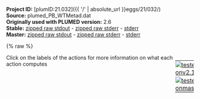 **Project ID:** [plumID:21.032]({{ '/' | absolute_url }}eggs/21/032/)  
**Source:** plumed_PB_WTMetad.dat  
**Originally used with PLUMED version:** 2.6  
**Stable:** [zipped raw stdout](plumed_PB_WTMetad.dat.plumed.stdout.txt.zip) - [zipped raw stderr](plumed_PB_WTMetad.dat.plumed.stderr.txt.zip) - [stderr](plumed_PB_WTMetad.dat.plumed.stderr)  
**Master:** [zipped raw stdout](plumed_PB_WTMetad.dat.plumed_master.stdout.txt.zip) - [zipped raw stderr](plumed_PB_WTMetad.dat.plumed_master.stderr.txt.zip) - [stderr](plumed_PB_WTMetad.dat.plumed_master.stderr)  

{% raw %}
<div style="width: 100%; float:left">
<div style="width: 90%; float:left" id="value_details_data/plumed_PB_WTMetad.dat"> Click on the labels of the actions for more information on what each action computes </div>
<div style="width: 10%; float:left"><table><tr><td style="padding:1px"><a href="plumed_PB_WTMetad.dat.plumed.stderr"><img src="https://img.shields.io/badge/v2.10-passing-green.svg" alt="tested onv2.10" /></a></td></tr><tr><td style="padding:1px"><a href="plumed_PB_WTMetad.dat.plumed_master.stderr"><img src="https://img.shields.io/badge/master-passing-green.svg" alt="tested onmaster" /></a></td></tr></table></div></div>
<pre style="width=97%;">
<span class="plumedtooltip" style="color:green">UNITS<span class="right">This command sets the internal units for the code. <a href="https://www.plumed.org/doc-master/user-doc/html/_u_n_i_t_s.html" style="color:green">More details</a><i></i></span></span> <span class="plumedtooltip">LENGTH<span class="right">the units of lengths<i></i></span></span>=A <span class="plumedtooltip">ENERGY<span class="right">the units of energy<i></i></span></span>=kcal/mol 
<span style="display:none;" id="data/plumed_PB_WTMetad.dat">The UNITS action with label <b></b> calculates something</span><span class="plumedtooltip" style="color:green">WHOLEMOLECULES<span class="right">This action is used to rebuild molecules that can become split by the periodic boundary conditions. <a href="https://www.plumed.org/doc-master/user-doc/html/_w_h_o_l_e_m_o_l_e_c_u_l_e_s.html" style="color:green">More details</a><i></i></span></span> <span class="plumedtooltip">ENTITY0<span class="right">the atoms that make up a molecule that you wish to align<i></i></span></span>=1-774 <span class="plumedtooltip">STRIDE<span class="right"> the frequency with which molecules are reassembled<i></i></span></span>=1


<span class="plumedtooltip" style="color:green">GROUP<span class="right">Define a group of atoms so that a particular list of atoms can be referenced with a single label in definitions of CVs or virtual atoms. <a href="https://www.plumed.org/doc-master/user-doc/html/_g_r_o_u_p.html" style="color:green">More details</a><i></i></span></span> <span class="plumedtooltip">ATOMS<span class="right">the numerical indexes for the set of atoms in the group<i></i></span></span>=67,88,243,292 <span class="plumedtooltip">LABEL<span class="right">a label for the action so that its output can be referenced in the input to other actions<i></i></span></span>=<b name="data/plumed_PB_WTMetad.datcomCysZn69" onclick='showPath("data/plumed_PB_WTMetad.dat","data/plumed_PB_WTMetad.datcomCysZn69","data/plumed_PB_WTMetad.datcomCysZn69","violet")'>comCysZn69</b><span style="display:none;" id="data/plumed_PB_WTMetad.datcomCysZn69">The GROUP action with label <b>comCysZn69</b> calculates the following quantities:<table  align="center" frame="void" width="95%" cellpadding="5%"><tr><td width="5%"><b> Quantity </b>  </td><td width="5%"><b> Type </b>  </td><td><b> Description </b> </td></tr><tr><td width="5%">comCysZn69</td><td width="5%"><font color="violet">atoms</font></td><td>indices of atoms specified in GROUP</td></tr></table></span>
<br/><span class="plumedtooltip" style="color:green">GROUP<span class="right">Define a group of atoms so that a particular list of atoms can be referenced with a single label in definitions of CVs or virtual atoms. <a href="https://www.plumed.org/doc-master/user-doc/html/_g_r_o_u_p.html" style="color:green">More details</a><i></i></span></span> <span class="plumedtooltip">ATOMS<span class="right">the numerical indexes for the set of atoms in the group<i></i></span></span>=152,88,324,173 <span class="plumedtooltip">LABEL<span class="right">a label for the action so that its output can be referenced in the input to other actions<i></i></span></span>=<b name="data/plumed_PB_WTMetad.datcomCysZn68" onclick='showPath("data/plumed_PB_WTMetad.dat","data/plumed_PB_WTMetad.datcomCysZn68","data/plumed_PB_WTMetad.datcomCysZn68","violet")'>comCysZn68</b><span style="display:none;" id="data/plumed_PB_WTMetad.datcomCysZn68">The GROUP action with label <b>comCysZn68</b> calculates the following quantities:<table  align="center" frame="void" width="95%" cellpadding="5%"><tr><td width="5%"><b> Quantity </b>  </td><td width="5%"><b> Type </b>  </td><td><b> Description </b> </td></tr><tr><td width="5%">comCysZn68</td><td width="5%"><font color="violet">atoms</font></td><td>indices of atoms specified in GROUP</td></tr></table></span>
<span class="plumedtooltip" style="color:green">GROUP<span class="right">Define a group of atoms so that a particular list of atoms can be referenced with a single label in definitions of CVs or virtual atoms. <a href="https://www.plumed.org/doc-master/user-doc/html/_g_r_o_u_p.html" style="color:green">More details</a><i></i></span></span> <span class="plumedtooltip">ATOMS<span class="right">the numerical indexes for the set of atoms in the group<i></i></span></span>=211,292,359,173 <span class="plumedtooltip">LABEL<span class="right">a label for the action so that its output can be referenced in the input to other actions<i></i></span></span>=<b name="data/plumed_PB_WTMetad.datcomCysZn67" onclick='showPath("data/plumed_PB_WTMetad.dat","data/plumed_PB_WTMetad.datcomCysZn67","data/plumed_PB_WTMetad.datcomCysZn67","violet")'>comCysZn67</b><span style="display:none;" id="data/plumed_PB_WTMetad.datcomCysZn67">The GROUP action with label <b>comCysZn67</b> calculates the following quantities:<table  align="center" frame="void" width="95%" cellpadding="5%"><tr><td width="5%"><b> Quantity </b>  </td><td width="5%"><b> Type </b>  </td><td><b> Description </b> </td></tr><tr><td width="5%">comCysZn67</td><td width="5%"><font color="violet">atoms</font></td><td>indices of atoms specified in GROUP</td></tr></table></span>
<span class="plumedtooltip" style="color:green">GROUP<span class="right">Define a group of atoms so that a particular list of atoms can be referenced with a single label in definitions of CVs or virtual atoms. <a href="https://www.plumed.org/doc-master/user-doc/html/_g_r_o_u_p.html" style="color:green">More details</a><i></i></span></span> <span class="plumedtooltip">ATOMS<span class="right">the numerical indexes for the set of atoms in the group<i></i></span></span>=465,455,628,434 <span class="plumedtooltip">LABEL<span class="right">a label for the action so that its output can be referenced in the input to other actions<i></i></span></span>=<b name="data/plumed_PB_WTMetad.datcomCysZn66" onclick='showPath("data/plumed_PB_WTMetad.dat","data/plumed_PB_WTMetad.datcomCysZn66","data/plumed_PB_WTMetad.datcomCysZn66","violet")'>comCysZn66</b><span style="display:none;" id="data/plumed_PB_WTMetad.datcomCysZn66">The GROUP action with label <b>comCysZn66</b> calculates the following quantities:<table  align="center" frame="void" width="95%" cellpadding="5%"><tr><td width="5%"><b> Quantity </b>  </td><td width="5%"><b> Type </b>  </td><td><b> Description </b> </td></tr><tr><td width="5%">comCysZn66</td><td width="5%"><font color="violet">atoms</font></td><td>indices of atoms specified in GROUP</td></tr></table></span>
<span class="plumedtooltip" style="color:green">GROUP<span class="right">Define a group of atoms so that a particular list of atoms can be referenced with a single label in definitions of CVs or virtual atoms. <a href="https://www.plumed.org/doc-master/user-doc/html/_g_r_o_u_p.html" style="color:green">More details</a><i></i></span></span> <span class="plumedtooltip">ATOMS<span class="right">the numerical indexes for the set of atoms in the group<i></i></span></span>=512,554,465,761 <span class="plumedtooltip">LABEL<span class="right">a label for the action so that its output can be referenced in the input to other actions<i></i></span></span>=<b name="data/plumed_PB_WTMetad.datcomCysZn65" onclick='showPath("data/plumed_PB_WTMetad.dat","data/plumed_PB_WTMetad.datcomCysZn65","data/plumed_PB_WTMetad.datcomCysZn65","violet")'>comCysZn65</b><span style="display:none;" id="data/plumed_PB_WTMetad.datcomCysZn65">The GROUP action with label <b>comCysZn65</b> calculates the following quantities:<table  align="center" frame="void" width="95%" cellpadding="5%"><tr><td width="5%"><b> Quantity </b>  </td><td width="5%"><b> Type </b>  </td><td><b> Description </b> </td></tr><tr><td width="5%">comCysZn65</td><td width="5%"><font color="violet">atoms</font></td><td>indices of atoms specified in GROUP</td></tr></table></span>
<span class="plumedtooltip" style="color:green">GROUP<span class="right">Define a group of atoms so that a particular list of atoms can be referenced with a single label in definitions of CVs or virtual atoms. <a href="https://www.plumed.org/doc-master/user-doc/html/_g_r_o_u_p.html" style="color:green">More details</a><i></i></span></span> <span class="plumedtooltip">ATOMS<span class="right">the numerical indexes for the set of atoms in the group<i></i></span></span>=599,424,434,554 <span class="plumedtooltip">LABEL<span class="right">a label for the action so that its output can be referenced in the input to other actions<i></i></span></span>=<b name="data/plumed_PB_WTMetad.datcomCysZn64" onclick='showPath("data/plumed_PB_WTMetad.dat","data/plumed_PB_WTMetad.datcomCysZn64","data/plumed_PB_WTMetad.datcomCysZn64","violet")'>comCysZn64</b><span style="display:none;" id="data/plumed_PB_WTMetad.datcomCysZn64">The GROUP action with label <b>comCysZn64</b> calculates the following quantities:<table  align="center" frame="void" width="95%" cellpadding="5%"><tr><td width="5%"><b> Quantity </b>  </td><td width="5%"><b> Type </b>  </td><td><b> Description </b> </td></tr><tr><td width="5%">comCysZn64</td><td width="5%"><font color="violet">atoms</font></td><td>indices of atoms specified in GROUP</td></tr></table></span>
<span class="plumedtooltip" style="color:green">GROUP<span class="right">Define a group of atoms so that a particular list of atoms can be referenced with a single label in definitions of CVs or virtual atoms. <a href="https://www.plumed.org/doc-master/user-doc/html/_g_r_o_u_p.html" style="color:green">More details</a><i></i></span></span> <span class="plumedtooltip">ATOMS<span class="right">the numerical indexes for the set of atoms in the group<i></i></span></span>=751,761,730,628 <span class="plumedtooltip">LABEL<span class="right">a label for the action so that its output can be referenced in the input to other actions<i></i></span></span>=<b name="data/plumed_PB_WTMetad.datcomCysZn63" onclick='showPath("data/plumed_PB_WTMetad.dat","data/plumed_PB_WTMetad.datcomCysZn63","data/plumed_PB_WTMetad.datcomCysZn63","violet")'>comCysZn63</b><span style="display:none;" id="data/plumed_PB_WTMetad.datcomCysZn63">The GROUP action with label <b>comCysZn63</b> calculates the following quantities:<table  align="center" frame="void" width="95%" cellpadding="5%"><tr><td width="5%"><b> Quantity </b>  </td><td width="5%"><b> Type </b>  </td><td><b> Description </b> </td></tr><tr><td width="5%">comCysZn63</td><td width="5%"><font color="violet">atoms</font></td><td>indices of atoms specified in GROUP</td></tr></table></span>


<br/><span id="data/plumed_PB_WTMetad.datdefzn69_short"><b name="data/plumed_PB_WTMetad.datzn69" onclick='showPath("data/plumed_PB_WTMetad.dat","data/plumed_PB_WTMetad.datzn69","data/plumed_PB_WTMetad.datzn69","black")'>zn69</b><span style="display:none;" id="data/plumed_PB_WTMetad.datzn69">The COORDINATION action with label <b>zn69</b> calculates the following quantities:<table  align="center" frame="void" width="95%" cellpadding="5%"><tr><td width="5%"><b> Quantity </b>  </td><td width="5%"><b> Type </b>  </td><td><b> Description </b> </td></tr><tr><td width="5%">zn69</td><td width="5%"><font color="black">scalar</font></td><td>the value of the coordination</td></tr></table></span>:  <span class="plumedtooltip" style="color:green">COORDINATION<span class="right">Calculate coordination numbers. This action has <a class="toggler" href='javascript:;' onclick='toggleDisplay("data/plumed_PB_WTMetad.datdefzn69");'>hidden defaults</a>. <a href="https://www.plumed.org/doc-master/user-doc/html/_c_o_o_r_d_i_n_a_t_i_o_n.html">More details</a><i></i></span></span> <span class="plumedtooltip">GROUPA<span class="right">First list of atoms<i></i></span></span>=781 <span class="plumedtooltip">GROUPB<span class="right">Second list of atoms (if empty, N*(N-1)/2 pairs in GROUPA are counted)<i></i></span></span>=<b name="data/plumed_PB_WTMetad.datcomCysZn69">comCysZn69</b> <span class="plumedtooltip">R_0<span class="right">The r_0 parameter of the switching function<i></i></span></span>=3.5  <span class="plumedtooltip">NLIST<span class="right"> Use a neighbor list to speed up the calculation<i></i></span></span> <span class="plumedtooltip">NL_CUTOFF<span class="right">The cutoff for the neighbor list<i></i></span></span>=8 <span class="plumedtooltip">NL_STRIDE<span class="right">The frequency with which we are updating the atoms in the neighbor list<i></i></span></span>=100
</span><span id="data/plumed_PB_WTMetad.datdefzn69_long" style="display:none;"><b name="data/plumed_PB_WTMetad.datzn69" onclick='showPath("data/plumed_PB_WTMetad.dat","data/plumed_PB_WTMetad.datzn69","data/plumed_PB_WTMetad.datzn69","black")'>zn69</b>:  <span class="plumedtooltip" style="color:green">COORDINATION<span class="right">Calculate coordination numbers. This action uses the <a class="toggler" href='javascript:;' onclick='toggleDisplay("data/plumed_PB_WTMetad.datdefzn69");'>defaults shown here</a>. <a href="https://www.plumed.org/doc-master/user-doc/html/_c_o_o_r_d_i_n_a_t_i_o_n.html">More details</a><i></i></span></span> <span class="plumedtooltip">GROUPA<span class="right">First list of atoms<i></i></span></span>=781 <span class="plumedtooltip">GROUPB<span class="right">Second list of atoms (if empty, N*(N-1)/2 pairs in GROUPA are counted)<i></i></span></span>=<b name="data/plumed_PB_WTMetad.datcomCysZn69">comCysZn69</b> <span class="plumedtooltip">R_0<span class="right">The r_0 parameter of the switching function<i></i></span></span>=3.5  <span class="plumedtooltip">NLIST<span class="right"> Use a neighbor list to speed up the calculation<i></i></span></span> <span class="plumedtooltip">NL_CUTOFF<span class="right">The cutoff for the neighbor list<i></i></span></span>=8 <span class="plumedtooltip">NL_STRIDE<span class="right">The frequency with which we are updating the atoms in the neighbor list<i></i></span></span>=100  <span class="plumedtooltip">D_0<span class="right"> The d_0 parameter of the switching function<i></i></span></span>=0.0 <span class="plumedtooltip">NN<span class="right"> The n parameter of the switching function <i></i></span></span>=6 <span class="plumedtooltip">MM<span class="right"> The m parameter of the switching function; 0 implies 2*NN<i></i></span></span>=0
</span><span id="data/plumed_PB_WTMetad.datdefzn68_short"><b name="data/plumed_PB_WTMetad.datzn68" onclick='showPath("data/plumed_PB_WTMetad.dat","data/plumed_PB_WTMetad.datzn68","data/plumed_PB_WTMetad.datzn68","black")'>zn68</b><span style="display:none;" id="data/plumed_PB_WTMetad.datzn68">The COORDINATION action with label <b>zn68</b> calculates the following quantities:<table  align="center" frame="void" width="95%" cellpadding="5%"><tr><td width="5%"><b> Quantity </b>  </td><td width="5%"><b> Type </b>  </td><td><b> Description </b> </td></tr><tr><td width="5%">zn68</td><td width="5%"><font color="black">scalar</font></td><td>the value of the coordination</td></tr></table></span>:  <span class="plumedtooltip" style="color:green">COORDINATION<span class="right">Calculate coordination numbers. This action has <a class="toggler" href='javascript:;' onclick='toggleDisplay("data/plumed_PB_WTMetad.datdefzn68");'>hidden defaults</a>. <a href="https://www.plumed.org/doc-master/user-doc/html/_c_o_o_r_d_i_n_a_t_i_o_n.html">More details</a><i></i></span></span> <span class="plumedtooltip">GROUPA<span class="right">First list of atoms<i></i></span></span>=780 <span class="plumedtooltip">GROUPB<span class="right">Second list of atoms (if empty, N*(N-1)/2 pairs in GROUPA are counted)<i></i></span></span>=<b name="data/plumed_PB_WTMetad.datcomCysZn68">comCysZn68</b> <span class="plumedtooltip">R_0<span class="right">The r_0 parameter of the switching function<i></i></span></span>=3.5 <span class="plumedtooltip">NLIST<span class="right"> Use a neighbor list to speed up the calculation<i></i></span></span> <span class="plumedtooltip">NL_CUTOFF<span class="right">The cutoff for the neighbor list<i></i></span></span>=8 <span class="plumedtooltip">NL_STRIDE<span class="right">The frequency with which we are updating the atoms in the neighbor list<i></i></span></span>=100 
</span><span id="data/plumed_PB_WTMetad.datdefzn68_long" style="display:none;"><b name="data/plumed_PB_WTMetad.datzn68" onclick='showPath("data/plumed_PB_WTMetad.dat","data/plumed_PB_WTMetad.datzn68","data/plumed_PB_WTMetad.datzn68","black")'>zn68</b>:  <span class="plumedtooltip" style="color:green">COORDINATION<span class="right">Calculate coordination numbers. This action uses the <a class="toggler" href='javascript:;' onclick='toggleDisplay("data/plumed_PB_WTMetad.datdefzn68");'>defaults shown here</a>. <a href="https://www.plumed.org/doc-master/user-doc/html/_c_o_o_r_d_i_n_a_t_i_o_n.html">More details</a><i></i></span></span> <span class="plumedtooltip">GROUPA<span class="right">First list of atoms<i></i></span></span>=780 <span class="plumedtooltip">GROUPB<span class="right">Second list of atoms (if empty, N*(N-1)/2 pairs in GROUPA are counted)<i></i></span></span>=<b name="data/plumed_PB_WTMetad.datcomCysZn68">comCysZn68</b> <span class="plumedtooltip">R_0<span class="right">The r_0 parameter of the switching function<i></i></span></span>=3.5 <span class="plumedtooltip">NLIST<span class="right"> Use a neighbor list to speed up the calculation<i></i></span></span> <span class="plumedtooltip">NL_CUTOFF<span class="right">The cutoff for the neighbor list<i></i></span></span>=8 <span class="plumedtooltip">NL_STRIDE<span class="right">The frequency with which we are updating the atoms in the neighbor list<i></i></span></span>=100  <span class="plumedtooltip">D_0<span class="right"> The d_0 parameter of the switching function<i></i></span></span>=0.0 <span class="plumedtooltip">NN<span class="right"> The n parameter of the switching function <i></i></span></span>=6 <span class="plumedtooltip">MM<span class="right"> The m parameter of the switching function; 0 implies 2*NN<i></i></span></span>=0
</span><span id="data/plumed_PB_WTMetad.datdefzn67_short"><b name="data/plumed_PB_WTMetad.datzn67" onclick='showPath("data/plumed_PB_WTMetad.dat","data/plumed_PB_WTMetad.datzn67","data/plumed_PB_WTMetad.datzn67","black")'>zn67</b><span style="display:none;" id="data/plumed_PB_WTMetad.datzn67">The COORDINATION action with label <b>zn67</b> calculates the following quantities:<table  align="center" frame="void" width="95%" cellpadding="5%"><tr><td width="5%"><b> Quantity </b>  </td><td width="5%"><b> Type </b>  </td><td><b> Description </b> </td></tr><tr><td width="5%">zn67</td><td width="5%"><font color="black">scalar</font></td><td>the value of the coordination</td></tr></table></span>:  <span class="plumedtooltip" style="color:green">COORDINATION<span class="right">Calculate coordination numbers. This action has <a class="toggler" href='javascript:;' onclick='toggleDisplay("data/plumed_PB_WTMetad.datdefzn67");'>hidden defaults</a>. <a href="https://www.plumed.org/doc-master/user-doc/html/_c_o_o_r_d_i_n_a_t_i_o_n.html">More details</a><i></i></span></span> <span class="plumedtooltip">GROUPA<span class="right">First list of atoms<i></i></span></span>=779 <span class="plumedtooltip">GROUPB<span class="right">Second list of atoms (if empty, N*(N-1)/2 pairs in GROUPA are counted)<i></i></span></span>=<b name="data/plumed_PB_WTMetad.datcomCysZn67">comCysZn67</b> <span class="plumedtooltip">R_0<span class="right">The r_0 parameter of the switching function<i></i></span></span>=3.5 <span class="plumedtooltip">NLIST<span class="right"> Use a neighbor list to speed up the calculation<i></i></span></span> <span class="plumedtooltip">NL_CUTOFF<span class="right">The cutoff for the neighbor list<i></i></span></span>=8 <span class="plumedtooltip">NL_STRIDE<span class="right">The frequency with which we are updating the atoms in the neighbor list<i></i></span></span>=100 
</span><span id="data/plumed_PB_WTMetad.datdefzn67_long" style="display:none;"><b name="data/plumed_PB_WTMetad.datzn67" onclick='showPath("data/plumed_PB_WTMetad.dat","data/plumed_PB_WTMetad.datzn67","data/plumed_PB_WTMetad.datzn67","black")'>zn67</b>:  <span class="plumedtooltip" style="color:green">COORDINATION<span class="right">Calculate coordination numbers. This action uses the <a class="toggler" href='javascript:;' onclick='toggleDisplay("data/plumed_PB_WTMetad.datdefzn67");'>defaults shown here</a>. <a href="https://www.plumed.org/doc-master/user-doc/html/_c_o_o_r_d_i_n_a_t_i_o_n.html">More details</a><i></i></span></span> <span class="plumedtooltip">GROUPA<span class="right">First list of atoms<i></i></span></span>=779 <span class="plumedtooltip">GROUPB<span class="right">Second list of atoms (if empty, N*(N-1)/2 pairs in GROUPA are counted)<i></i></span></span>=<b name="data/plumed_PB_WTMetad.datcomCysZn67">comCysZn67</b> <span class="plumedtooltip">R_0<span class="right">The r_0 parameter of the switching function<i></i></span></span>=3.5 <span class="plumedtooltip">NLIST<span class="right"> Use a neighbor list to speed up the calculation<i></i></span></span> <span class="plumedtooltip">NL_CUTOFF<span class="right">The cutoff for the neighbor list<i></i></span></span>=8 <span class="plumedtooltip">NL_STRIDE<span class="right">The frequency with which we are updating the atoms in the neighbor list<i></i></span></span>=100  <span class="plumedtooltip">D_0<span class="right"> The d_0 parameter of the switching function<i></i></span></span>=0.0 <span class="plumedtooltip">NN<span class="right"> The n parameter of the switching function <i></i></span></span>=6 <span class="plumedtooltip">MM<span class="right"> The m parameter of the switching function; 0 implies 2*NN<i></i></span></span>=0
</span><span id="data/plumed_PB_WTMetad.datdefzn66_short"><b name="data/plumed_PB_WTMetad.datzn66" onclick='showPath("data/plumed_PB_WTMetad.dat","data/plumed_PB_WTMetad.datzn66","data/plumed_PB_WTMetad.datzn66","black")'>zn66</b><span style="display:none;" id="data/plumed_PB_WTMetad.datzn66">The COORDINATION action with label <b>zn66</b> calculates the following quantities:<table  align="center" frame="void" width="95%" cellpadding="5%"><tr><td width="5%"><b> Quantity </b>  </td><td width="5%"><b> Type </b>  </td><td><b> Description </b> </td></tr><tr><td width="5%">zn66</td><td width="5%"><font color="black">scalar</font></td><td>the value of the coordination</td></tr></table></span>:  <span class="plumedtooltip" style="color:green">COORDINATION<span class="right">Calculate coordination numbers. This action has <a class="toggler" href='javascript:;' onclick='toggleDisplay("data/plumed_PB_WTMetad.datdefzn66");'>hidden defaults</a>. <a href="https://www.plumed.org/doc-master/user-doc/html/_c_o_o_r_d_i_n_a_t_i_o_n.html">More details</a><i></i></span></span> <span class="plumedtooltip">GROUPA<span class="right">First list of atoms<i></i></span></span>=778  <span class="plumedtooltip">GROUPB<span class="right">Second list of atoms (if empty, N*(N-1)/2 pairs in GROUPA are counted)<i></i></span></span>=<b name="data/plumed_PB_WTMetad.datcomCysZn66">comCysZn66</b> <span class="plumedtooltip">R_0<span class="right">The r_0 parameter of the switching function<i></i></span></span>=3.5 <span class="plumedtooltip">NLIST<span class="right"> Use a neighbor list to speed up the calculation<i></i></span></span> <span class="plumedtooltip">NL_CUTOFF<span class="right">The cutoff for the neighbor list<i></i></span></span>=8 <span class="plumedtooltip">NL_STRIDE<span class="right">The frequency with which we are updating the atoms in the neighbor list<i></i></span></span>=100 
</span><span id="data/plumed_PB_WTMetad.datdefzn66_long" style="display:none;"><b name="data/plumed_PB_WTMetad.datzn66" onclick='showPath("data/plumed_PB_WTMetad.dat","data/plumed_PB_WTMetad.datzn66","data/plumed_PB_WTMetad.datzn66","black")'>zn66</b>:  <span class="plumedtooltip" style="color:green">COORDINATION<span class="right">Calculate coordination numbers. This action uses the <a class="toggler" href='javascript:;' onclick='toggleDisplay("data/plumed_PB_WTMetad.datdefzn66");'>defaults shown here</a>. <a href="https://www.plumed.org/doc-master/user-doc/html/_c_o_o_r_d_i_n_a_t_i_o_n.html">More details</a><i></i></span></span> <span class="plumedtooltip">GROUPA<span class="right">First list of atoms<i></i></span></span>=778  <span class="plumedtooltip">GROUPB<span class="right">Second list of atoms (if empty, N*(N-1)/2 pairs in GROUPA are counted)<i></i></span></span>=<b name="data/plumed_PB_WTMetad.datcomCysZn66">comCysZn66</b> <span class="plumedtooltip">R_0<span class="right">The r_0 parameter of the switching function<i></i></span></span>=3.5 <span class="plumedtooltip">NLIST<span class="right"> Use a neighbor list to speed up the calculation<i></i></span></span> <span class="plumedtooltip">NL_CUTOFF<span class="right">The cutoff for the neighbor list<i></i></span></span>=8 <span class="plumedtooltip">NL_STRIDE<span class="right">The frequency with which we are updating the atoms in the neighbor list<i></i></span></span>=100  <span class="plumedtooltip">D_0<span class="right"> The d_0 parameter of the switching function<i></i></span></span>=0.0 <span class="plumedtooltip">NN<span class="right"> The n parameter of the switching function <i></i></span></span>=6 <span class="plumedtooltip">MM<span class="right"> The m parameter of the switching function; 0 implies 2*NN<i></i></span></span>=0
</span><span id="data/plumed_PB_WTMetad.datdefzn65_short"><b name="data/plumed_PB_WTMetad.datzn65" onclick='showPath("data/plumed_PB_WTMetad.dat","data/plumed_PB_WTMetad.datzn65","data/plumed_PB_WTMetad.datzn65","black")'>zn65</b><span style="display:none;" id="data/plumed_PB_WTMetad.datzn65">The COORDINATION action with label <b>zn65</b> calculates the following quantities:<table  align="center" frame="void" width="95%" cellpadding="5%"><tr><td width="5%"><b> Quantity </b>  </td><td width="5%"><b> Type </b>  </td><td><b> Description </b> </td></tr><tr><td width="5%">zn65</td><td width="5%"><font color="black">scalar</font></td><td>the value of the coordination</td></tr></table></span>:  <span class="plumedtooltip" style="color:green">COORDINATION<span class="right">Calculate coordination numbers. This action has <a class="toggler" href='javascript:;' onclick='toggleDisplay("data/plumed_PB_WTMetad.datdefzn65");'>hidden defaults</a>. <a href="https://www.plumed.org/doc-master/user-doc/html/_c_o_o_r_d_i_n_a_t_i_o_n.html">More details</a><i></i></span></span> <span class="plumedtooltip">GROUPA<span class="right">First list of atoms<i></i></span></span>=777 <span class="plumedtooltip">GROUPB<span class="right">Second list of atoms (if empty, N*(N-1)/2 pairs in GROUPA are counted)<i></i></span></span>=<b name="data/plumed_PB_WTMetad.datcomCysZn65">comCysZn65</b> <span class="plumedtooltip">R_0<span class="right">The r_0 parameter of the switching function<i></i></span></span>=3.5 <span class="plumedtooltip">NLIST<span class="right"> Use a neighbor list to speed up the calculation<i></i></span></span> <span class="plumedtooltip">NL_CUTOFF<span class="right">The cutoff for the neighbor list<i></i></span></span>=8 <span class="plumedtooltip">NL_STRIDE<span class="right">The frequency with which we are updating the atoms in the neighbor list<i></i></span></span>=100 
</span><span id="data/plumed_PB_WTMetad.datdefzn65_long" style="display:none;"><b name="data/plumed_PB_WTMetad.datzn65" onclick='showPath("data/plumed_PB_WTMetad.dat","data/plumed_PB_WTMetad.datzn65","data/plumed_PB_WTMetad.datzn65","black")'>zn65</b>:  <span class="plumedtooltip" style="color:green">COORDINATION<span class="right">Calculate coordination numbers. This action uses the <a class="toggler" href='javascript:;' onclick='toggleDisplay("data/plumed_PB_WTMetad.datdefzn65");'>defaults shown here</a>. <a href="https://www.plumed.org/doc-master/user-doc/html/_c_o_o_r_d_i_n_a_t_i_o_n.html">More details</a><i></i></span></span> <span class="plumedtooltip">GROUPA<span class="right">First list of atoms<i></i></span></span>=777 <span class="plumedtooltip">GROUPB<span class="right">Second list of atoms (if empty, N*(N-1)/2 pairs in GROUPA are counted)<i></i></span></span>=<b name="data/plumed_PB_WTMetad.datcomCysZn65">comCysZn65</b> <span class="plumedtooltip">R_0<span class="right">The r_0 parameter of the switching function<i></i></span></span>=3.5 <span class="plumedtooltip">NLIST<span class="right"> Use a neighbor list to speed up the calculation<i></i></span></span> <span class="plumedtooltip">NL_CUTOFF<span class="right">The cutoff for the neighbor list<i></i></span></span>=8 <span class="plumedtooltip">NL_STRIDE<span class="right">The frequency with which we are updating the atoms in the neighbor list<i></i></span></span>=100  <span class="plumedtooltip">D_0<span class="right"> The d_0 parameter of the switching function<i></i></span></span>=0.0 <span class="plumedtooltip">NN<span class="right"> The n parameter of the switching function <i></i></span></span>=6 <span class="plumedtooltip">MM<span class="right"> The m parameter of the switching function; 0 implies 2*NN<i></i></span></span>=0
</span><span id="data/plumed_PB_WTMetad.datdefzn64_short"><b name="data/plumed_PB_WTMetad.datzn64" onclick='showPath("data/plumed_PB_WTMetad.dat","data/plumed_PB_WTMetad.datzn64","data/plumed_PB_WTMetad.datzn64","black")'>zn64</b><span style="display:none;" id="data/plumed_PB_WTMetad.datzn64">The COORDINATION action with label <b>zn64</b> calculates the following quantities:<table  align="center" frame="void" width="95%" cellpadding="5%"><tr><td width="5%"><b> Quantity </b>  </td><td width="5%"><b> Type </b>  </td><td><b> Description </b> </td></tr><tr><td width="5%">zn64</td><td width="5%"><font color="black">scalar</font></td><td>the value of the coordination</td></tr></table></span>:  <span class="plumedtooltip" style="color:green">COORDINATION<span class="right">Calculate coordination numbers. This action has <a class="toggler" href='javascript:;' onclick='toggleDisplay("data/plumed_PB_WTMetad.datdefzn64");'>hidden defaults</a>. <a href="https://www.plumed.org/doc-master/user-doc/html/_c_o_o_r_d_i_n_a_t_i_o_n.html">More details</a><i></i></span></span> <span class="plumedtooltip">GROUPA<span class="right">First list of atoms<i></i></span></span>=776 <span class="plumedtooltip">GROUPB<span class="right">Second list of atoms (if empty, N*(N-1)/2 pairs in GROUPA are counted)<i></i></span></span>=<b name="data/plumed_PB_WTMetad.datcomCysZn64">comCysZn64</b> <span class="plumedtooltip">R_0<span class="right">The r_0 parameter of the switching function<i></i></span></span>=3.5 <span class="plumedtooltip">NLIST<span class="right"> Use a neighbor list to speed up the calculation<i></i></span></span> <span class="plumedtooltip">NL_CUTOFF<span class="right">The cutoff for the neighbor list<i></i></span></span>=8 <span class="plumedtooltip">NL_STRIDE<span class="right">The frequency with which we are updating the atoms in the neighbor list<i></i></span></span>=100 
</span><span id="data/plumed_PB_WTMetad.datdefzn64_long" style="display:none;"><b name="data/plumed_PB_WTMetad.datzn64" onclick='showPath("data/plumed_PB_WTMetad.dat","data/plumed_PB_WTMetad.datzn64","data/plumed_PB_WTMetad.datzn64","black")'>zn64</b>:  <span class="plumedtooltip" style="color:green">COORDINATION<span class="right">Calculate coordination numbers. This action uses the <a class="toggler" href='javascript:;' onclick='toggleDisplay("data/plumed_PB_WTMetad.datdefzn64");'>defaults shown here</a>. <a href="https://www.plumed.org/doc-master/user-doc/html/_c_o_o_r_d_i_n_a_t_i_o_n.html">More details</a><i></i></span></span> <span class="plumedtooltip">GROUPA<span class="right">First list of atoms<i></i></span></span>=776 <span class="plumedtooltip">GROUPB<span class="right">Second list of atoms (if empty, N*(N-1)/2 pairs in GROUPA are counted)<i></i></span></span>=<b name="data/plumed_PB_WTMetad.datcomCysZn64">comCysZn64</b> <span class="plumedtooltip">R_0<span class="right">The r_0 parameter of the switching function<i></i></span></span>=3.5 <span class="plumedtooltip">NLIST<span class="right"> Use a neighbor list to speed up the calculation<i></i></span></span> <span class="plumedtooltip">NL_CUTOFF<span class="right">The cutoff for the neighbor list<i></i></span></span>=8 <span class="plumedtooltip">NL_STRIDE<span class="right">The frequency with which we are updating the atoms in the neighbor list<i></i></span></span>=100  <span class="plumedtooltip">D_0<span class="right"> The d_0 parameter of the switching function<i></i></span></span>=0.0 <span class="plumedtooltip">NN<span class="right"> The n parameter of the switching function <i></i></span></span>=6 <span class="plumedtooltip">MM<span class="right"> The m parameter of the switching function; 0 implies 2*NN<i></i></span></span>=0
</span><span id="data/plumed_PB_WTMetad.datdefzn63_short"><b name="data/plumed_PB_WTMetad.datzn63" onclick='showPath("data/plumed_PB_WTMetad.dat","data/plumed_PB_WTMetad.datzn63","data/plumed_PB_WTMetad.datzn63","black")'>zn63</b><span style="display:none;" id="data/plumed_PB_WTMetad.datzn63">The COORDINATION action with label <b>zn63</b> calculates the following quantities:<table  align="center" frame="void" width="95%" cellpadding="5%"><tr><td width="5%"><b> Quantity </b>  </td><td width="5%"><b> Type </b>  </td><td><b> Description </b> </td></tr><tr><td width="5%">zn63</td><td width="5%"><font color="black">scalar</font></td><td>the value of the coordination</td></tr></table></span>:  <span class="plumedtooltip" style="color:green">COORDINATION<span class="right">Calculate coordination numbers. This action has <a class="toggler" href='javascript:;' onclick='toggleDisplay("data/plumed_PB_WTMetad.datdefzn63");'>hidden defaults</a>. <a href="https://www.plumed.org/doc-master/user-doc/html/_c_o_o_r_d_i_n_a_t_i_o_n.html">More details</a><i></i></span></span> <span class="plumedtooltip">GROUPA<span class="right">First list of atoms<i></i></span></span>=775  <span class="plumedtooltip">GROUPB<span class="right">Second list of atoms (if empty, N*(N-1)/2 pairs in GROUPA are counted)<i></i></span></span>=<b name="data/plumed_PB_WTMetad.datcomCysZn63">comCysZn63</b> <span class="plumedtooltip">R_0<span class="right">The r_0 parameter of the switching function<i></i></span></span>=3.5 <span class="plumedtooltip">NLIST<span class="right"> Use a neighbor list to speed up the calculation<i></i></span></span> <span class="plumedtooltip">NL_CUTOFF<span class="right">The cutoff for the neighbor list<i></i></span></span>=8 <span class="plumedtooltip">NL_STRIDE<span class="right">The frequency with which we are updating the atoms in the neighbor list<i></i></span></span>=100  
</span><span id="data/plumed_PB_WTMetad.datdefzn63_long" style="display:none;"><b name="data/plumed_PB_WTMetad.datzn63" onclick='showPath("data/plumed_PB_WTMetad.dat","data/plumed_PB_WTMetad.datzn63","data/plumed_PB_WTMetad.datzn63","black")'>zn63</b>:  <span class="plumedtooltip" style="color:green">COORDINATION<span class="right">Calculate coordination numbers. This action uses the <a class="toggler" href='javascript:;' onclick='toggleDisplay("data/plumed_PB_WTMetad.datdefzn63");'>defaults shown here</a>. <a href="https://www.plumed.org/doc-master/user-doc/html/_c_o_o_r_d_i_n_a_t_i_o_n.html">More details</a><i></i></span></span> <span class="plumedtooltip">GROUPA<span class="right">First list of atoms<i></i></span></span>=775  <span class="plumedtooltip">GROUPB<span class="right">Second list of atoms (if empty, N*(N-1)/2 pairs in GROUPA are counted)<i></i></span></span>=<b name="data/plumed_PB_WTMetad.datcomCysZn63">comCysZn63</b> <span class="plumedtooltip">R_0<span class="right">The r_0 parameter of the switching function<i></i></span></span>=3.5 <span class="plumedtooltip">NLIST<span class="right"> Use a neighbor list to speed up the calculation<i></i></span></span> <span class="plumedtooltip">NL_CUTOFF<span class="right">The cutoff for the neighbor list<i></i></span></span>=8 <span class="plumedtooltip">NL_STRIDE<span class="right">The frequency with which we are updating the atoms in the neighbor list<i></i></span></span>=100  <span class="plumedtooltip">D_0<span class="right"> The d_0 parameter of the switching function<i></i></span></span>=0.0 <span class="plumedtooltip">NN<span class="right"> The n parameter of the switching function <i></i></span></span>=6 <span class="plumedtooltip">MM<span class="right"> The m parameter of the switching function; 0 implies 2*NN<i></i></span></span>=0
</span><br/><br/><span class="plumedtooltip" style="color:green">PBMETAD<span class="right">Used to performed Parallel Bias metadynamics. <a href="https://www.plumed.org/doc-master/user-doc/html/_p_b_m_e_t_a_d.html" style="color:green">More details</a><i></i></span></span> ...
<span class="plumedtooltip">ARG<span class="right">the labels of the scalars on which the bias will act<i></i></span></span>=<b name="data/plumed_PB_WTMetad.datzn69">zn69</b>,<b name="data/plumed_PB_WTMetad.datzn68">zn68</b>,<b name="data/plumed_PB_WTMetad.datzn67">zn67</b>,<b name="data/plumed_PB_WTMetad.datzn66">zn66</b>,<b name="data/plumed_PB_WTMetad.datzn65">zn65</b>,<b name="data/plumed_PB_WTMetad.datzn64">zn64</b>,<b name="data/plumed_PB_WTMetad.datzn63">zn63</b>
<span class="plumedtooltip">PACE<span class="right">the frequency for hill addition, one for all biases<i></i></span></span>=500 <span class="plumedtooltip">BIASFACTOR<span class="right">use well tempered metadynamics with this bias factor, one for all biases<i></i></span></span>=18.0 <span class="plumedtooltip">HEIGHT<span class="right">the height of the Gaussian hills, one for all biases<i></i></span></span>=0.6 <span class="plumedtooltip">TEMP<span class="right">the system temperature - this is only needed if you are doing well-tempered metadynamics<i></i></span></span>=300.0
<span class="plumedtooltip">INTERVAL_MIN<span class="right">one dimensional lower limits, outside the limits the system will not feel the biasing force<i></i></span></span>=0.4,0.4,0.4,0.4,0.4,0.4,0.4
<span class="plumedtooltip">INTERVAL_MAX<span class="right">one dimensional upper limits, outside the limits the system will not feel the biasing force<i></i></span></span>=4,4,4,4,4,4,4
<span class="plumedtooltip">SIGMA<span class="right">the widths of the Gaussian hills<i></i></span></span>=0.15,0.15,0.15,0.15,0.15,0.15,0.15
<span class="plumedtooltip">GRID_MIN<span class="right">the lower bounds for the grid<i></i></span></span>=0,0,0,0,0,0,0
<span class="plumedtooltip">GRID_MAX<span class="right">the upper bounds for the grid<i></i></span></span>=30,30,30,30,30,30,30
<span class="plumedtooltip">WALKERS_MPI<span class="right"> Switch on MPI version of multiple walkers - not compatible with WALKERS_* options other than WALKERS_DIR<i></i></span></span>
<span class="plumedtooltip">FILE<span class="right">files in which the lists of added hills are stored, default names are assigned using arguments if FILE is not found<i></i></span></span>=HILLS_69,HILLS_68,HILLS_67,HILLS_66,HILLS_65,HILLS_64,HILLS_63 <span class="plumedtooltip">LABEL<span class="right">a label for the action so that its output can be referenced in the input to other actions<i></i></span></span>=<b name="data/plumed_PB_WTMetad.datmetad" onclick='showPath("data/plumed_PB_WTMetad.dat","data/plumed_PB_WTMetad.datmetad","data/plumed_PB_WTMetad.datmetad","black")'>metad</b><span style="display:none;" id="data/plumed_PB_WTMetad.datmetad">The PBMETAD action with label <b>metad</b> calculates the following quantities:<table  align="center" frame="void" width="95%" cellpadding="5%"><tr><td width="5%"><b> Quantity </b>  </td><td width="5%"><b> Type </b>  </td><td><b> Description </b> </td></tr><tr><td width="5%">metad.bias</td><td width="5%"><font color="black">scalar</font></td><td>the instantaneous value of the bias potential</td></tr></table></span>
... PBMETAD
</pre>
{% endraw %}
